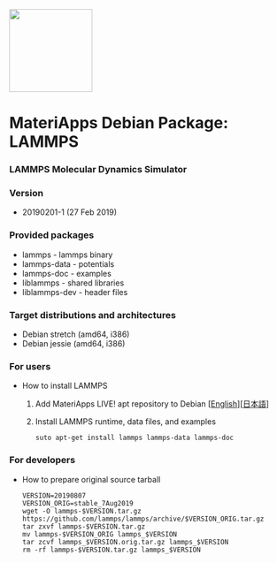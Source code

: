 <img src="https://ma.issp.u-tokyo.ac.jp/wp-content/themes/materiapps/images/materiapps.svg" width=150>

# MateriApps Debian Package: LAMMPS

### LAMMPS Molecular Dynamics Simulator

### Version

* 20190201-1 (27 Feb 2019)
 
### Provided packages

* lammps - lammps binary
* lammps-data - potentials
* lammps-doc - examples
* liblammps - shared libraries
* liblammps-dev - header files

### Target distributions and architectures

* Debian stretch (amd64, i386)
* Debian jessie (amd64, i386)

### For users

* How to install LAMMPS

  1. Add MateriApps LIVE! apt repository to Debian [[English](https://github.com/cmsi/MateriAppsLive/wiki/UsingMateriAppsInDebian-en)][[日本語](https://github.com/cmsi/MateriAppsLive/wiki/UsingMateriAppsInDebian)]

  2. Install LAMMPS runtime, data files, and examples

     ```
     suto apt-get install lammps lammps-data lammps-doc
     ```

### For developers

* How to prepare original source tarball

  ```
  VERSION=20190807
  VERSION_ORIG=stable_7Aug2019
  wget -O lammps-$VERSION.tar.gz https://github.com/lammps/lammps/archive/$VERSION_ORIG.tar.gz
  tar zxvf lammps-$VERSION.tar.gz
  mv lammps-$VERSION_ORIG lammps_$VERSION
  tar zcvf lammps_$VERSION.orig.tar.gz lammps_$VERSION
  rm -rf lammps-$VERSION.tar.gz lammps_$VERSION
  ```
